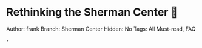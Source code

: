 # Rethinking the Sherman Center 🔗

Author: frank
Branch: Sherman Center
Hidden: No
Tags: All Must-read, FAQ

‣